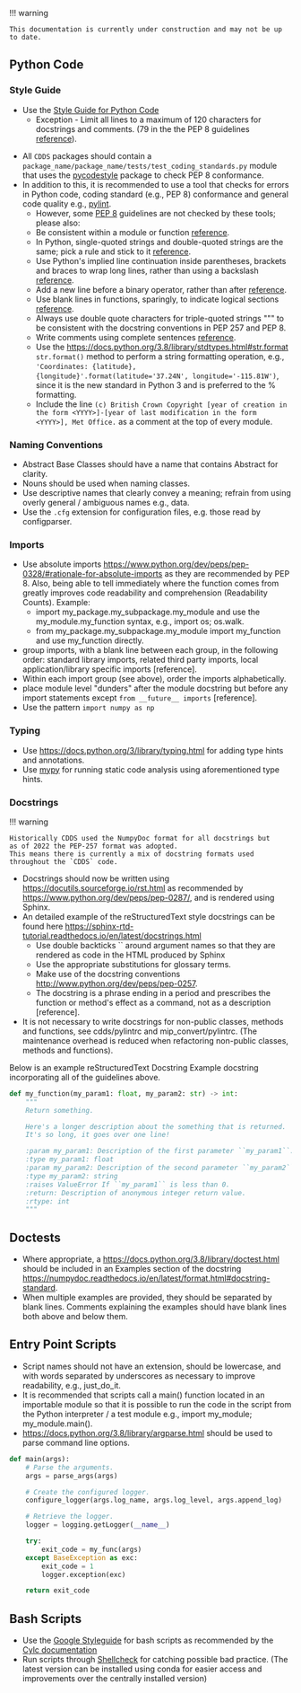 !!! warning

    This documentation is currently under construction and may not be up to date.

## Python Code

### Style Guide
* Use the [Style Guide for Python Code](http://www.python.org/dev/peps/pep-0008)
    * Exception - Limit all lines to a maximum of 120 characters for docstrings and comments. (79 in the the PEP 8 guidelines [reference](https://peps.python.org/pep-0008/#maximum-line-length)).
- All `CDDS` packages should contain a `package_name/package_name/tests/test_coding_standards.py` module that uses the [pycodestyle](https://pycodestyle.pycqa.org/en/latest/) package to check PEP 8 conformance.
- In addition to this, it is recommended to use a tool that checks for errors in Python code, coding standard (e.g., PEP 8) conformance and general code quality e.g., [pylint](http://www.pylint.org/).
    * However, some [PEP 8](http://www.python.org/dev/peps/pep-0008) guidelines are not checked by these tools; please also:
    * Be consistent within a module or function [reference](https://peps.python.org/pep-0008/#a-foolish-consistency-is-the-hobgoblin-of-little-minds).
    * In Python, single-quoted strings and double-quoted strings are the same; pick a rule and stick to it [reference](https://peps.python.org/pep-0008/#string-quotes).
    * Use Python's implied line continuation inside parentheses, brackets and braces to wrap long lines, rather than using a backslash [reference]().
    * Add a new line before a binary operator, rather than after [reference](https://peps.python.org/pep-0008/#should-a-line-break-before-or-after-a-binary-operator).
    * Use blank lines in functions, sparingly, to indicate logical sections [reference](https://peps.python.org/pep-0008/#blank-lines).
    * Always use double quote characters for triple-quoted strings """ to be consistent with the docstring conventions in PEP 257 and PEP 8.
    * Write comments using complete sentences [reference](https://peps.python.org/pep-0008/#comments).
    * Use the https://docs.python.org/3.8/library/stdtypes.html#str.format `str.format()` method to perform a string formatting operation, e.g., `'Coordinates: {latitude}, {longitude}'.format(latitude='37.24N', longitude='-115.81W')`, since it is the new standard in Python 3 and is preferred to the % formatting.
    * Include the line `(c) British Crown Copyright [year of creation in the form <YYYY>]-[year of last modification in the form <YYYY>], Met Office.` as a comment at the top of every module.

### Naming Conventions
- Abstract Base Classes should have a name that contains Abstract for clarity.
- Nouns should be used when naming classes.
- Use descriptive names that clearly convey a meaning; refrain from using overly general / ambiguous names e.g., data.
- Use the `.cfg` extension for configuration files, e.g. those read by configparser.

### Imports
- Use absolute imports https://www.python.org/dev/peps/pep-0328/#rationale-for-absolute-imports as they are recommended by PEP 8. Also, being able to tell immediately where the function comes from greatly improves code readability and comprehension (Readability Counts). Example:
  - import my_package.my_subpackage.my_module and use the my_module.my_function syntax, e.g., import os; os.walk.
  - from my_package.my_subpackage.my_module import my_function and use my_function directly.
- group imports, with a blank line between each group, in the following order: standard library imports, related third party imports, local application/library specific imports [reference].
- Within each import group (see above), order the imports alphabetically.
- place module level "dunders" after the module docstring but before any import statements except `from __future__ imports` [reference].
- Use the pattern `import numpy as np`

### Typing
- Use https://docs.python.org/3/library/typing.html for adding type hints and annotations.
- Use [mypy](https://mypy.readthedocs.io/en/stable/) for running static code analysis using aforementioned type hints.

### Docstrings

!!! warning

    Historically CDDS used the NumpyDoc format for all docstrings but
    as of 2022 the PEP-257 format was adopted.
    This means there is currently a mix of docstring formats used
    throughout the `CDDS` code.

- Docstrings should now be written using https://docutils.sourceforge.io/rst.html as recommended by https://www.python.org/dev/peps/pep-0287/, and is rendered using Sphinx.
- An detailed example of the reStructuredText style docstrings can be found here https://sphinx-rtd-tutorial.readthedocs.io/en/latest/docstrings.html
    - Use double backticks `` around argument names so that they are rendered as code in the HTML produced by Sphinx
    - Use the appropriate substitutions for glossary terms.
    - Make use of the docstring conventions http://www.python.org/dev/peps/pep-0257.
    - The docstring is a phrase ending in a period and prescribes the function or method's effect as a command, not as a description [reference].
- It is not necessary to write docstrings for non-public classes, methods and functions, see cdds/pylintrc and mip_convert/pylintrc. (The maintenance overhead is reduced when refactoring non-public classes, methods and functions).

Below is an example reStructuredText Docstring Example docstring incorporating all of the guidelines above.

```python
def my_function(my_param1: float, my_param2: str) -> int:
    """
    Return something.

    Here's a longer description about the something that is returned.
    It's so long, it goes over one line!

    :param my_param1: Description of the first parameter ``my_param1``.
    :type my_param1: float
    :param my_param2: Description of the second parameter ``my_param2``.
    :type my_param2: string
    :raises ValueError If ``my_param1`` is less than 0.
    :return: Description of anonymous integer return value.
    :rtype: int
    """
```

## Doctests
- Where appropriate, a https://docs.python.org/3.8/library/doctest.html should be included in an Examples section of the docstring https://numpydoc.readthedocs.io/en/latest/format.html#docstring-standard.
- When multiple examples are provided, they should be separated by blank lines. Comments explaining the examples should have blank lines both above and below them.

## Entry Point Scripts
- Script names should not have an extension, should be lowercase, and with words separated by underscores as necessary to improve readability, e.g., just_do_it.
- It is recommended that scripts call a main() function located in an importable module so that it is possible to run the code in the script from the Python interpreter / a test module e.g., import my_module; my_module.main().
- https://docs.python.org/3.8/library/argparse.html should be used to parse command line options.

```python
def main(args):
    # Parse the arguments.
    args = parse_args(args)

    # Create the configured logger.
    configure_logger(args.log_name, args.log_level, args.append_log)

    # Retrieve the logger.
    logger = logging.getLogger(__name__)

    try:
        exit_code = my_func(args)
    except BaseException as exc:
        exit_code = 1
        logger.exception(exc)

    return exit_code
```

## Bash Scripts
- Use the [Google Styleguide](https://google.github.io/styleguide/shellguide.html) for bash scripts as recommended by the [Cylc documentation](https://cylc.github.io/cylc-doc/stable/html/workflow-design-guide/general-principles.html#coding-standards)
- Run scripts through [Shellcheck](https://www.shellcheck.net/) for catching possible bad practice. (The latest version can be installed using conda for easier access and improvements over the centrally installed version)

